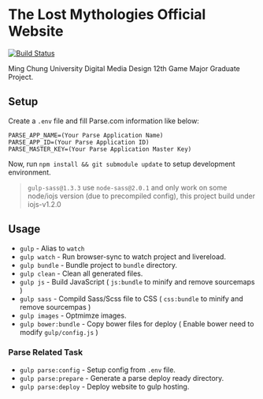 The Lost Mythologies Official Website
===

[![Build Status](https://travis-ci.org/elct9620/TLM-Website.svg?branch=master)](https://travis-ci.org/elct9620/TLM-Website)

Ming Chung University Digital Media Design 12th Game Major Graduate Project.

Setup
---

Create a `.env` file and fill Parse.com information like below:

```
PARSE_APP_NAME=(Your Parse Application Name)
PARSE_APP_ID=(Your Parse Application ID)
PARSE_MASTER_KEY=(Your Parse Application Master Key)
```

Now, run `npm install && git submodule update` to setup development environment.

> `gulp-sass@1.3.3` use `node-sass@2.0.1` and only work on some node/iojs version (due to precompiled config), this project build under iojs-v1.2.0

Usage
---

* `gulp` - Alias to `watch`
* `gulp watch` - Run browser-sync to watch project and livereload.
* `gulp bundle` - Bundle project to `bundle` directory.
* `gulp clean` - Clean all generated files.
* `gulp js` - Build JavaScript ( `js:bundle` to minify and remove sourcemaps )
* `gulp sass` - Compild Sass/Scss file to CSS ( `css:bundle` to minify and remove sourcempas )
* `gulp images` - Optmimze images.
* `gulp bower:bundle` - Copy bower files for deploy ( Enable bower need to modify `gulp/config.js` )

### Parse Related Task

* `gulp parse:config` - Setup config from `.env` file.
* `gulp parse:prepare` - Generate a parse deploy ready directory.
* `gulp parse:deploy` - Deploy website to gulp hosting.
